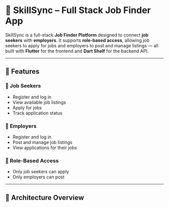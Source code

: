 # 💼 SkillSync – Full Stack Job Finder App

SkillSync is a full-stack **Job Finder Platform** designed to connect **job seekers** with **employers**. It supports **role-based access**, allowing job seekers to apply for jobs and employers to post and manage listings — all built with **Flutter** for the frontend and **Dart Shelf** for the backend API.

---

## 🚀 Features

### 👤 Job Seekers
- Register and log in
- View available job listings
- Apply for jobs
- Track application status

### 🏢 Employers
- Register and log in
- Post and manage job listings
- View applications for their jobs

### 🔐 Role-Based Access
- Only job seekers can apply
- Only employers can post

---

## 🧠 Architecture Overview

